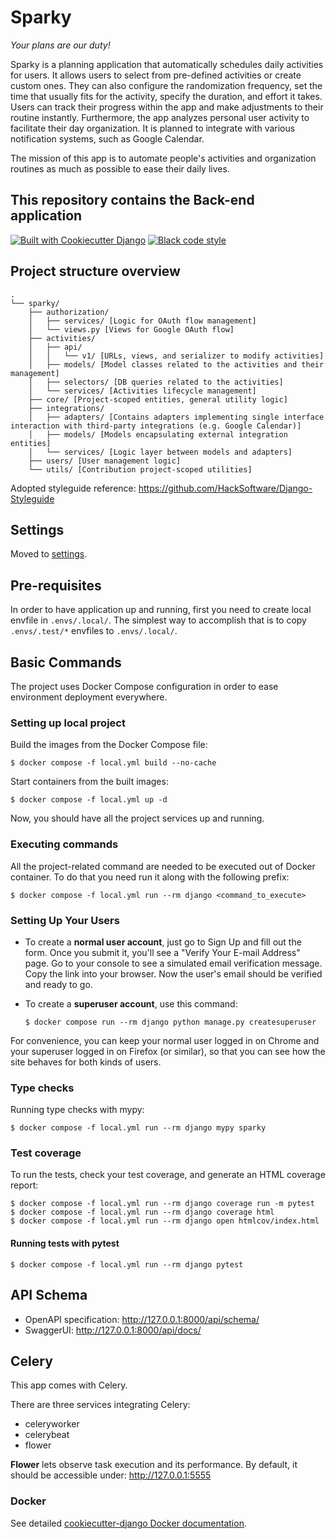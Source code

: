 # Sparky

*Your plans are our duty!*

Sparky is a planning application that automatically schedules daily activities for users.
It allows users to select from pre-defined activities or create custom ones. They can also configure
the randomization frequency, set the time that usually fits for the activity, specify the duration,
and effort it takes. Users can track their progress within the app and make adjustments to their
routine instantly. Furthermore, the app analyzes personal user activity to facilitate their day organization.
It is planned to integrate with various notification systems, such as Google Calendar.

The mission of this app is to automate people's activities and organization routines as much as possible to ease their daily lives.

## This repository contains the Back-end application

[![Built with Cookiecutter Django](https://img.shields.io/badge/built%20with-Cookiecutter%20Django-ff69b4.svg?logo=cookiecutter)](https://github.com/cookiecutter/cookiecutter-django/)
[![Black code style](https://img.shields.io/badge/code%20style-black-000000.svg)](https://github.com/ambv/black)

## Project structure overview
```
.
└── sparky/
    ├── authorization/
    │   ├── services/ [Logic for OAuth flow management]
    │   └── views.py [Views for Google OAuth flow]
    ├── activities/
    │   ├── api/
    │   │   └── v1/ [URLs, views, and serializer to modify activities]
    │   ├── models/ [Model classes related to the activities and their management]
    │   ├── selectors/ [DB queries related to the activities]
    │   └── services/ [Activities lifecycle management]
    ├── core/ [Project-scoped entities, general utility logic]
    ├── integrations/
    │   ├── adapters/ [Contains adapters implementing single interface interaction with third-party integrations (e.g. Google Calendar)]
    │   ├── models/ [Models encapsulating external integration entities]
    │   └── services/ [Logic layer between models and adapters]
    ├── users/ [User management logic]
    └── utils/ [Contribution project-scoped utilities]
```
Adopted styleguide reference: https://github.com/HackSoftware/Django-Styleguide

## Settings

Moved to [settings](http://cookiecutter-django.readthedocs.io/en/latest/settings.html).

## Pre-requisites

In order to have application up and running, first you need to create local envfile in `.envs/.local/`.
The simplest way to accomplish that is to copy `.envs/.test/*` envfiles to `.envs/.local/`.

## Basic Commands

The project uses Docker Compose configuration in order to ease environment deployment everywhere.

### Setting up local project
Build the images from the Docker Compose file:

    $ docker compose -f local.yml build --no-cache

Start containers from the built images:

    $ docker compose -f local.yml up -d

Now, you should have all the project services up and running.

### Executing commands

All the project-related command are needed to be executed out of Docker container.
To do that you need run it along with the following prefix:

    $ docker compose -f local.yml run --rm django <command_to_execute>

### Setting Up Your Users

- To create a **normal user account**, just go to Sign Up and fill out the form. Once you submit it, you'll see a "Verify Your E-mail Address" page. Go to your console to see a simulated email verification message. Copy the link into your browser. Now the user's email should be verified and ready to go.

- To create a **superuser account**, use this command:

      $ docker compose run --rm django python manage.py createsuperuser

For convenience, you can keep your normal user logged in on Chrome and your superuser logged in on Firefox (or similar), so that you can see how the site behaves for both kinds of users.

### Type checks

Running type checks with mypy:

    $ docker compose -f local.yml run --rm django mypy sparky

### Test coverage

To run the tests, check your test coverage, and generate an HTML coverage report:

    $ docker compose -f local.yml run --rm django coverage run -m pytest
    $ docker compose -f local.yml run --rm django coverage html
    $ docker compose -f local.yml run --rm django open htmlcov/index.html

#### Running tests with pytest

    $ docker compose -f local.yml run --rm django pytest

## API Schema

- OpenAPI specification: http://127.0.0.1:8000/api/schema/
- SwaggerUI: http://127.0.0.1:8000/api/docs/

## Celery

This app comes with Celery.

There are three services integrating Celery:
- celeryworker
- celerybeat
- flower

**Flower** lets observe task execution and its performance. By default, it should be accessible under: http://127.0.0.1:5555

### Docker

See detailed [cookiecutter-django Docker documentation](http://cookiecutter-django.readthedocs.io/en/latest/deployment-with-docker.html).
